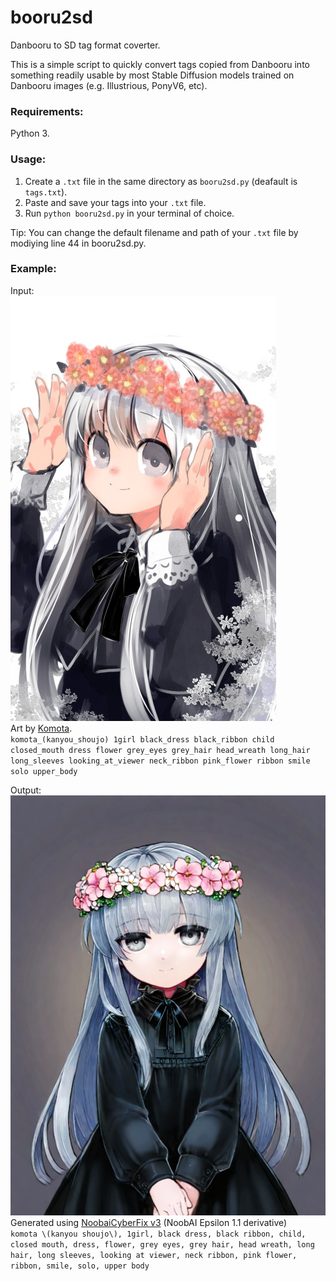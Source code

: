 # booru2sd
Danbooru to SD tag format coverter.

This is a simple script to quickly convert tags copied from Danbooru into something readily usable by most Stable Diffusion models trained on Danbooru images (e.g. Illustrious, PonyV6, etc).

### Requirements:
Python 3.

### Usage:
1. Create a `.txt` file in the same directory as `booru2sd.py` (deafault is `tags.txt`).
2. Paste and save your tags into your `.txt` file.
3. Run `python booru2sd.py` in your terminal of choice.

Tip: You can change the default filename and path of your `.txt` file by modiying line 44 in booru2sd.py.

### Example:

Input:<br/>
![Model](example/input.jpg)
<br/>Art by [Komota](https://danbooru.donmai.us/posts/5312769?q=komota_%28kanyou_shoujo%29).<br/>
`komota_(kanyou_shoujo) 1girl black_dress black_ribbon child closed_mouth dress flower grey_eyes grey_hair head_wreath long_hair long_sleeves looking_at_viewer neck_ribbon pink_flower ribbon smile solo upper_body`

Output:<br/>
![Model](example/output.png)<br/>
Generated using [NoobaiCyberFix v3](https://civitai.com/models/913998/noobaicyberfix) (NoobAI Epsilon 1.1 derivative)<br/>
`komota \(kanyou shoujo\), 1girl, black dress, black ribbon, child, closed mouth, dress, flower, grey eyes, grey hair, head wreath, long hair, long sleeves, looking at viewer, neck ribbon, pink flower, ribbon, smile, solo, upper body`
